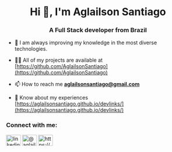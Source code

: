 <h1 align="center">Hi 👋, I'm Aglailson Santiago</h1>
<h3 align="center">A Full Stack developer from Brazil</h3>

- 🌱 I am always improving my knowledge in the most diverse technologies.

- 👨‍💻 All of my projects are available at [https://github.com/AglailsonSantiago](https://github.com/AglailsonSantiago)

- 📫 How to reach me **aglailsonsantiago@gmail.com**

- 📄 Know about my experiences [https://aglailsonsantiago.github.io/devlinks/](https://aglailsonsantiago.github.io/devlinks/)

<h3 align="left">Connect with me:</h3>
<p align="left">
<a href="https://linkedin.com/in/linkedin.com/in/aglailson-santiago" target="blank"><img align="center" src="https://raw.githubusercontent.com/rahuldkjain/github-profile-readme-generator/master/src/images/icons/Social/linked-in-alt.svg" alt="linkedin.com/in/aglailson-santiago" height="30" width="40" /></a>
<a href="https://instagram.com/@aglailson_santiago" target="blank"><img align="center" src="https://raw.githubusercontent.com/rahuldkjain/github-profile-readme-generator/master/src/images/icons/Social/instagram.svg" alt="@aglailson_santiago" height="30" width="40" /></a>
<a href="https://discord.gg/https://discord.gg/k8VuMHjDW" target="blank"><img align="center" src="https://raw.githubusercontent.com/rahuldkjain/github-profile-readme-generator/master/src/images/icons/Social/discord.svg" alt="https://discord.gg/k8VuMHjDW" height="30" width="40" /></a>
</p>
